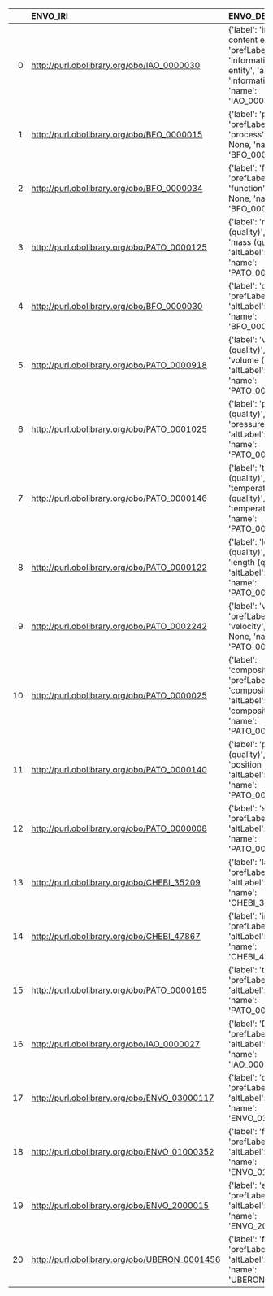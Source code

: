 |    | ENVO_IRI                                      | ENVO_DESC                                                                                                                                   | VIMMP_IRI                                                        | VIMMP_DESC                                      |
|---:|:----------------------------------------------|:--------------------------------------------------------------------------------------------------------------------------------------------|:-----------------------------------------------------------------|:------------------------------------------------|
|  0 | http://purl.obolibrary.org/obo/IAO_0000030    | {'label': 'information content entity', 'prefLabel': 'information content entity', 'altLabel': 'information object', 'name': 'IAO_0000030'} | http://purl.obolibrary.org/obo/iao.owl#IAO_0000030               | {'name': 'IAO_0000030'}                         |
|  1 | http://purl.obolibrary.org/obo/BFO_0000015    | {'label': 'process', 'prefLabel': 'process', 'altLabel': None, 'name': 'BFO_0000015'}                                                       | https://emmc.eu/semantics/evmpo/evmpo.ttl#process                | {'name': 'process'}                             |
|  2 | http://purl.obolibrary.org/obo/BFO_0000034    | {'label': 'function', 'prefLabel': 'function', 'altLabel': None, 'name': 'BFO_0000034'}                                                     | https://purl.vimmp.eu/semantics/vov/vov.ttl#function             | {'name': 'function'}                            |
|  3 | http://purl.obolibrary.org/obo/PATO_0000125   | {'label': 'mass (quality)', 'prefLabel': 'mass (quality)', 'altLabel': 'mass', 'name': 'PATO_0000125'}                                      | https://purl.vimmp.eu/semantics/vov/vov.ttl#mass                 | {'name': 'mass'}                                |
|  4 | http://purl.obolibrary.org/obo/BFO_0000030    | {'label': 'object', 'prefLabel': 'object', 'altLabel': None, 'name': 'BFO_0000030'}                                                         | https://purl.vimmp.eu/semantics/alignment/emmo1s.ttl#Object      | {'label': 'object', 'name': 'object'}           |
|  5 | http://purl.obolibrary.org/obo/PATO_0000918   | {'label': 'volume (quality)', 'prefLabel': 'volume (quality)', 'altLabel': 'volume', 'name': 'PATO_0000918'}                                | https://purl.vimmp.eu/semantics/vov/vov.ttl#volume               | {'name': 'volume'}                              |
|  6 | http://purl.obolibrary.org/obo/PATO_0001025   | {'label': 'pressure (quality)', 'prefLabel': 'pressure (quality)', 'altLabel': 'pressure', 'name': 'PATO_0001025'}                          | https://purl.vimmp.eu/semantics/vov/vov.ttl#pressure             | {'name': 'pressure'}                            |
|  7 | http://purl.obolibrary.org/obo/PATO_0000146   | {'label': 'temperature (quality)', 'prefLabel': 'temperature (quality)', 'altLabel': 'temperature', 'name': 'PATO_0000146'}                 | https://purl.vimmp.eu/semantics/vov/vov.ttl#temperature          | {'name': 'temperature'}                         |
|  8 | http://purl.obolibrary.org/obo/PATO_0000122   | {'label': 'length (quality)', 'prefLabel': 'length (quality)', 'altLabel': 'length', 'name': 'PATO_0000122'}                                | https://purl.vimmp.eu/semantics/vov/vov.ttl#length               | {'name': 'length'}                              |
|  9 | http://purl.obolibrary.org/obo/PATO_0002242   | {'label': 'velocity', 'prefLabel': 'velocity', 'altLabel': None, 'name': 'PATO_0002242'}                                                    | https://purl.vimmp.eu/semantics/vov/vov.ttl#velocity             | {'name': 'velocity'}                            |
| 10 | http://purl.obolibrary.org/obo/PATO_0000025   | {'label': 'composition', 'prefLabel': 'composition', 'altLabel': 'compositionality', 'name': 'PATO_0000025'}                                | https://purl.vimmp.eu/semantics/alignment/emmo1s.ttl#Composition | {'label': 'composition', 'name': 'composition'} |
| 11 | http://purl.obolibrary.org/obo/PATO_0000140   | {'label': 'position (quality)', 'prefLabel': 'position (quality)', 'altLabel': 'position', 'name': 'PATO_0000140'}                          | https://purl.vimmp.eu/semantics/vov/vov.ttl#position             | {'name': 'position'}                            |
| 12 | http://purl.obolibrary.org/obo/PATO_0000008   | {'label': 'speed', 'prefLabel': 'speed', 'altLabel': 'velocity', 'name': 'PATO_0000008'}                                                    | https://purl.vimmp.eu/semantics/vov/vov.ttl#velocity             | {'name': 'velocity'}                            |
| 13 | http://purl.obolibrary.org/obo/CHEBI_35209    | {'label': 'label', 'prefLabel': None, 'altLabel': None, 'name': 'CHEBI_35209'}                                                              | https://purl.vimmp.eu/semantics/vico/vico.ttl#label              | {'name': 'label'}                               |
| 14 | http://purl.obolibrary.org/obo/CHEBI_47867    | {'label': 'indicator', 'prefLabel': None, 'altLabel': None, 'name': 'CHEBI_47867'}                                                          | https://purl.vimmp.eu/semantics/mmto/mmto.ttl#indicator          | {'name': 'indicator'}                           |
| 15 | http://purl.obolibrary.org/obo/PATO_0000165   | {'label': 'time', 'prefLabel': None, 'altLabel': None, 'name': 'PATO_0000165'}                                                              | https://purl.vimmp.eu/semantics/vov/vov.ttl#time                 | {'name': 'time'}                                |
| 16 | http://purl.obolibrary.org/obo/IAO_0000027    | {'label': 'Data item', 'prefLabel': None, 'altLabel': None, 'name': 'IAO_0000027'}                                                          | http://purl.obolibrary.org/obo/iao.owl#IAO_0000027               | {'name': 'IAO_0000027'}                         |
| 17 | http://purl.obolibrary.org/obo/ENVO_03000117  | {'label': 'channel', 'prefLabel': None, 'altLabel': None, 'name': 'ENVO_03000117'}                                                          | https://purl.vimmp.eu/semantics/macro/macro.ttl#channel          | {'name': 'channel'}                             |
| 18 | http://purl.obolibrary.org/obo/ENVO_01000352  | {'label': 'field', 'prefLabel': None, 'altLabel': None, 'name': 'ENVO_01000352'}                                                            | https://purl.vimmp.eu/semantics/vov/vov.ttl#field                | {'name': 'field'}                               |
| 19 | http://purl.obolibrary.org/obo/ENVO_2000015   | {'label': 'energy', 'prefLabel': None, 'altLabel': None, 'name': 'ENVO_2000015'}                                                            | https://purl.vimmp.eu/semantics/vov/vov.ttl#energy               | {'name': 'energy'}                              |
| 20 | http://purl.obolibrary.org/obo/UBERON_0001456 | {'label': 'face', 'prefLabel': None, 'altLabel': None, 'name': 'UBERON_0001456'}                                                            | https://purl.vimmp.eu/semantics/viso/viso-continuum.ttl#face     | {'name': 'face'}                                |